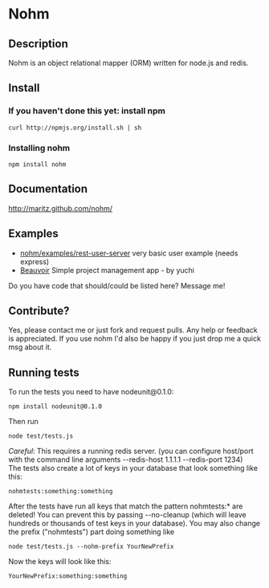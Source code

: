 # Nohm

## Description

Nohm is an object relational mapper (ORM) written for node.js and redis.

## Install
### If you haven't done this yet: install npm 

    curl http://npmjs.org/install.sh | sh

### Installing nohm

    npm install nohm

## Documentation
http://maritz.github.com/nohm/

## Examples

* [nohm/examples/rest-user-server](https://github.com/maritz/nohm/tree/master/examples/rest-user-server) very basic user example (needs express)
* [Beauvoir](https://github.com/yuchi/Beauvoir) Simple project management app - by yuchi

Do you have code that should/could be listed here? Message me!

## Contribute?

Yes, please contact me or just fork and request pulls. Any help or feedback is appreciated. If you use nohm I'd also be happy if you just drop me a quick msg about it.

## Running tests
To run the tests you need to have nodeunit\@0.1.0:

    npm install nodeunit@0.1.0

Then run

    node test/tests.js

*Careful*: This requires a running redis server. (you can configure host/port with the command line arguments --redis-host 1.1.1.1 --redis-port 1234)  
The tests also create a lot of keys in your database that look something like this: 

    nohmtests:something:something

After the tests have run all keys that match the pattern nohmtests:* are deleted!
You can prevent this by passing --no-cleanup (which will leave hundreds or thousands of test keys in your database).
You may also change the prefix ("nohmtests") part doing something like

    node test/tests.js --nohm-prefix YourNewPrefix

Now the keys will look like this:

    YourNewPrefix:something:something
